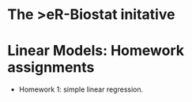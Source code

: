 # The >eR-Biostat initative
# Linear Models: Homework assignments

* Homework 1: simple linear regression.
